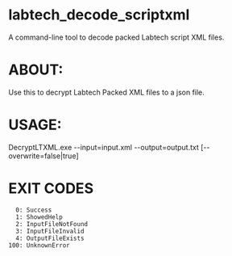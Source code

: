 labtech_decode_scriptxml
========================

A command-line tool to decode packed Labtech script XML files.

ABOUT:
==========

Use this to decrypt Labtech Packed
XML files to a json file.

USAGE: 
===========

DecryptLTXML.exe --input=input.xml
                 --output=output.txt
                [--overwrite=false|true]

EXIT CODES
===========
      0: Success
      1: ShowedHelp
      2: InputFileNotFound
      3: InputFileInvalid
      4: OutputFileExists
    100: UnknownError